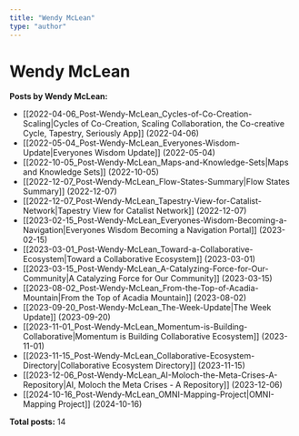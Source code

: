 ```yaml
---
title: "Wendy McLean"
type: "author"
---
```


# Wendy McLean

**Posts by Wendy McLean:**

- [[2022-04-06_Post-Wendy-McLean_Cycles-of-Co-Creation-Scaling|Cycles of Co-Creation, Scaling Collaboration, the Co-creative Cycle, Tapestry, Seriously App]] (2022-04-06)
- [[2022-05-04_Post-Wendy-McLean_Everyones-Wisdom-Update|Everyones Wisdom Update]] (2022-05-04)
- [[2022-10-05_Post-Wendy-McLean_Maps-and-Knowledge-Sets|Maps and Knowledge Sets]] (2022-10-05)
- [[2022-12-07_Post-Wendy-McLean_Flow-States-Summary|Flow States Summary]] (2022-12-07)
- [[2022-12-07_Post-Wendy-McLean_Tapestry-View-for-Catalist-Network|Tapestry View for Catalist Network]] (2022-12-07)
- [[2023-02-15_Post-Wendy-McLean_Everyones-Wisdom-Becoming-a-Navigation|Everyones Wisdom Becoming a Navigation Portal]] (2023-02-15)
- [[2023-03-01_Post-Wendy-McLean_Toward-a-Collaborative-Ecosystem|Toward a Collaborative Ecosystem]] (2023-03-01)
- [[2023-03-15_Post-Wendy-McLean_A-Catalyzing-Force-for-Our-Community|A Catalyzing Force for Our Community]] (2023-03-15)
- [[2023-08-02_Post-Wendy-McLean_From-the-Top-of-Acadia-Mountain|From the Top of Acadia Mountain]] (2023-08-02)
- [[2023-09-20_Post-Wendy-McLean_The-Week-Update|The Week Update]] (2023-09-20)
- [[2023-11-01_Post-Wendy-McLean_Momentum-is-Building-Collaborative|Momentum is Building  Collaborative Ecosystem]] (2023-11-01)
- [[2023-11-15_Post-Wendy-McLean_Collaborative-Ecosystem-Directory|Collaborative Ecosystem Directory]] (2023-11-15)
- [[2023-12-06_Post-Wendy-McLean_AI-Moloch-the-Meta-Crises-A-Repository|AI, Moloch  the Meta Crises - A Repository]] (2023-12-06)
- [[2024-10-16_Post-Wendy-McLean_OMNI-Mapping-Project|OMNI-Mapping Project]] (2024-10-16)

**Total posts:** 14
